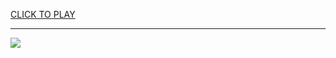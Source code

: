 
<a href="https://premium76.site?title=steelers_games&ref=13M">CLICK TO PLAY</a></h3>
<hr>

<a href="https://premium76.site?title=steelers_games&ref=13M"><img src="https://clearcache.store/games.png"></a>


